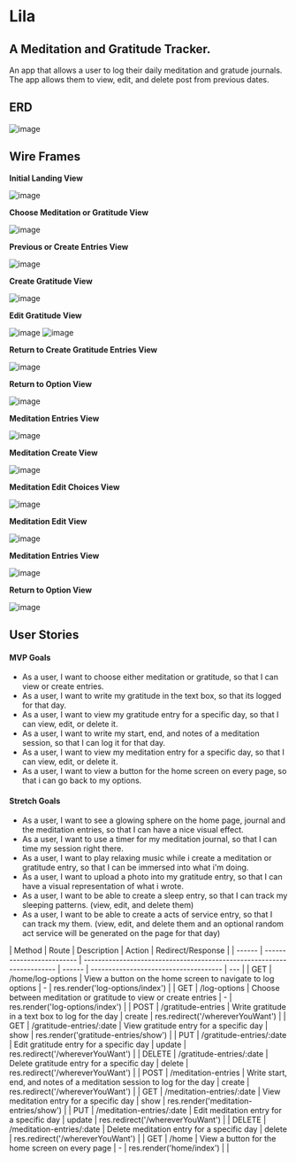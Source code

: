 # Lila

## A Meditation and Gratitude Tracker.

An app that allows a user to log their daily meditation and gratude journals. The app allows them to view, edit, and delete post from previous dates.

## ERD

![image](photos/lilaERD.jpeg)

## Wire Frames

**Initial Landing View**

![image](photos/homescreen.png)

**Choose Meditation or Gratitude View**

![image](photos/chooseoption.png)

**Previous or Create Entries View**

![image](photos/entriesandviewgratitude.png)

**Create Gratitude View**

![image](photos/creategratentry.png)

**Edit Gratitude View**

![image](photos/editordeletegratitudeentry.png)
![image](photos/editgradentry.png)

**Return to Create Gratitude Entries View**

![image](photos/entriesandviewgratitude.png)

**Return to Option View**

![image](photos/chooseoption.png)

**Meditation Entries View**

![image](photos/MeditationEntries.png)

**Meditation Create View**

![image](photos/createmedientry.png)

**Meditation Edit Choices View**

![image](photos/editmedichoice.png)

**Meditation Edit View**

![image](photos/editMedi.png)

**Meditation Entries View**

![image](photos/MeditationEntries.png)

**Return to Option View**

![image](photos/chooseoption.png)

## User Stories

#### MVP Goals

- As a user, I want to choose either meditation or gratitude, so that I can view or create entries.
- As a user, I want to write my gratitude in the text box, so that its logged for that day.
- As a user, I want to view my gratitude entry for a specific day, so that I can view, edit, or delete it.
- As a user, I want to write my start, end, and notes of a meditation session, so that I can log it for that day.
- As a user, I want to view my meditation entry for a specific day, so that I can view, edit, or delete it.
- As a user, I want to view a button for the home screen on every page, so that i can go back to my options.

#### Stretch Goals

- As a user, I want to see a glowing sphere on the home page, journal and the meditation entries, so that I can have a nice visual effect.
- As a user, I want to use a timer for my meditation journal, so that I can time my session right there.
- As a user, I want to play relaxing music while i create a meditation or gratitude entry, so that I can be immersed into what i'm doing.
- As a user, I want to upload a photo into my gratitude entry, so that I can have a visual representation of what i wrote.
- As a user, I want to be able to create a sleep entry, so that I can track my sleeping patterns. (view, edit, and delete them)
- As a user, I want to be able to create a acts of service entry, so that I can track my them. (view, edit, and delete them and an optional random act service will be generated on the page for that day)

| Method | Route                     | Description                                                            | Action | Redirect/Response                     |
| ------ | ------------------------- | ---------------------------------------------------------------------- | ------ | ------------------------------------- | --- |
| GET    | /home/log-options         | View a button on the home screen to navigate to log options            | -      | res.render('log-options/index')       |
| GET    | /log-options              | Choose between meditation or gratitude to view or create entries       | -      | res.render('log-options/index')       |
| POST   | /gratitude-entries        | Write gratitude in a text box to log for the day                       | create | res.redirect('/whereverYouWant')      |
| GET    | /gratitude-entries/:date  | View gratitude entry for a specific day                                | show   | res.render('gratitude-entries/show')  |
| PUT    | /gratitude-entries/:date  | Edit gratitude entry for a specific day                                | update | res.redirect('/whereverYouWant')      |
| DELETE | /gratitude-entries/:date  | Delete gratitude entry for a specific day                              | delete | res.redirect('/whereverYouWant')      |
| POST   | /meditation-entries       | Write start, end, and notes of a meditation session to log for the day | create | res.redirect('/whereverYouWant')      |
| GET    | /meditation-entries/:date | View meditation entry for a specific day                               | show   | res.render('meditation-entries/show') |
| PUT    | /meditation-entries/:date | Edit meditation entry for a specific day                               | update | res.redirect('/whereverYouWant')      |
| DELETE | /meditation-entries/:date | Delete meditation entry for a specific day                             | delete | res.redirect('/whereverYouWant')      |
| GET    | /home                     | View a button for the home screen on every page                        | -      | res.render('home/index')              |     |
